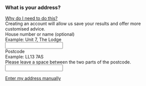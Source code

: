 <h3 class="h4 mb-2">What is your address?</h3>
<div class="mb-4">
  <a class="hint-link" data-bs-toggle="collapse" href="#collapseExample2" role="button" aria-expanded="false" aria-controls="collapseExample2">
      Why do I need to do this?
    </a>
  <div class="collapse" id="collapseExample2">
    <div class="hint-body">
      Creating an account will allow us save your results and offer more customised advice. 
    </div>
  </div>
</div>
<div class="mb-4">
  <label for="address_1" class="form-label">House number or name (optional)</label>
  <div class="form-text">Example: Unit 7, The Lodge</div>
  <input type="text" class="form-control" id="address_1">
</div>
<div class="mb-4">
  <label for="postcode" class="form-label">Postcode</label>
  <div class="form-text">Example: LL13 7AS<br>
Please leave a space between the two parts of the postcode.</div>
  <input type="text" class="form-control w-50" id="postcode">
</div>
<p><a href="#">Enter my address manually</a></p>
